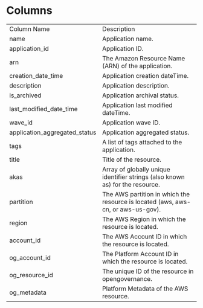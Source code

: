 # Columns  

<table>
	<tr><td>Column Name</td><td>Description</td></tr>
	<tr><td>name</td><td>Application name.</td></tr>
	<tr><td>application_id</td><td>Application ID.</td></tr>
	<tr><td>arn</td><td>The Amazon Resource Name (ARN) of the application.</td></tr>
	<tr><td>creation_date_time</td><td>Application creation dateTime.</td></tr>
	<tr><td>description</td><td>Application description.</td></tr>
	<tr><td>is_archived</td><td>Application archival status.</td></tr>
	<tr><td>last_modified_date_time</td><td>Application last modified dateTime.</td></tr>
	<tr><td>wave_id</td><td>Application wave ID.</td></tr>
	<tr><td>application_aggregated_status</td><td>Application aggregated status.</td></tr>
	<tr><td>tags</td><td>A list of tags attached to the application.</td></tr>
	<tr><td>title</td><td>Title of the resource.</td></tr>
	<tr><td>akas</td><td>Array of globally unique identifier strings (also known as) for the resource.</td></tr>
	<tr><td>partition</td><td>The AWS partition in which the resource is located (aws, aws-cn, or aws-us-gov).</td></tr>
	<tr><td>region</td><td>The AWS Region in which the resource is located.</td></tr>
	<tr><td>account_id</td><td>The AWS Account ID in which the resource is located.</td></tr>
	<tr><td>og_account_id</td><td>The Platform Account ID in which the resource is located.</td></tr>
	<tr><td>og_resource_id</td><td>The unique ID of the resource in opengovernance.</td></tr>
	<tr><td>og_metadata</td><td>Platform Metadata of the AWS resource.</td></tr>
</table>